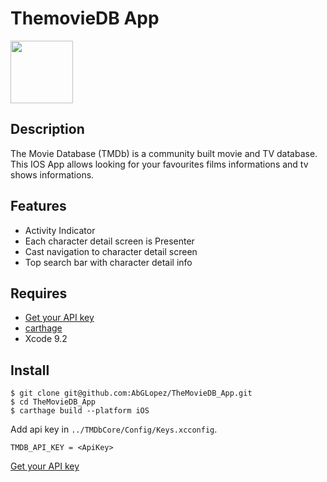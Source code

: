 # ThemovieDB App

<img src="https://www.themoviedb.org/static_cache/v4/logos/primary-green-d70eebe18a5eb5b166d5c1ef0796715b8d1a2cbc698f96d311d62f894ae87085.svg" width="100">


## Description
The Movie Database (TMDb) is a community built movie and TV database. This IOS App allows looking for your favourites films informations and tv shows informations.

## Features
- Activity Indicator
- Each character detail screen is Presenter
- Cast navigation to character detail screen
- Top search bar with character detail info

## Requires

- [Get your API key](https://developers.themoviedb.org/3/getting-started/introduction)
- [carthage](https://github.com/Carthage/Carthage)
- Xcode 9.2

## Install
```
$ git clone git@github.com:AbGLopez/TheMovieDB_App.git
$ cd TheMovieDB_App
$ carthage build --platform iOS
```
Add api key in `../TMDbCore/Config/Keys.xcconfig`.

```
TMDB_API_KEY = <ApiKey>
```
[Get your API key](https://developers.themoviedb.org/3/getting-started/introduction)
